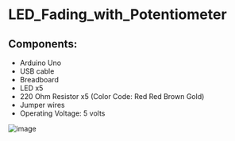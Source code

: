 # LED_Fading_with_Potentiometer

## Components:
- Arduino Uno 
- USB cable 
- Breadboard 
- LED x5
- 220 Ohm Resistor x5 (Color Code: Red Red Brown Gold) 
- Jumper wires
- Operating Voltage: 5 volts 


![image](https://user-images.githubusercontent.com/86805669/196785525-08a446b4-ad4f-4d87-800c-56580634ee30.png)
